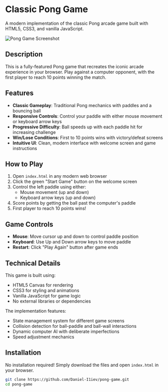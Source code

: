 # Classic Pong Game

A modern implementation of the classic Pong arcade game built with HTML5, CSS3, and vanilla JavaScript.

![Pong Game Screenshot](https://via.placeholder.com/800x400/000000/FFFFFF?text=Pong+Game)

## Description

This is a fully-featured Pong game that recreates the iconic arcade experience in your browser. Play against a computer opponent, with the first player to reach 10 points winning the match.

## Features

- **Classic Gameplay**: Traditional Pong mechanics with paddles and a bouncing ball
- **Responsive Controls**: Control your paddle with either mouse movement or keyboard arrow keys
- **Progressive Difficulty**: Ball speeds up with each paddle hit for increasing challenge
- **Win/Lose Conditions**: First to 10 points wins with victory/defeat screens
- **Intuitive UI**: Clean, modern interface with welcome screen and game instructions

## How to Play

1. Open `index.html` in any modern web browser
2. Click the green "Start Game" button on the welcome screen
3. Control the left paddle using either:
   - Mouse movement (up and down)
   - Keyboard arrow keys (up and down)
4. Score points by getting the ball past the computer's paddle
5. First player to reach 10 points wins!

## Game Controls

- **Mouse**: Move cursor up and down to control paddle position
- **Keyboard**: Use Up and Down arrow keys to move paddle
- **Restart**: Click "Play Again" button after game ends

## Technical Details

This game is built using:
- HTML5 Canvas for rendering
- CSS3 for styling and animations
- Vanilla JavaScript for game logic
- No external libraries or dependencies

The implementation features:
- State management system for different game screens
- Collision detection for ball-paddle and ball-wall interactions
- Dynamic computer AI with deliberate imperfections
- Speed adjustment mechanics

## Installation

No installation required! Simply download the files and open `index.html` in your browser.

```bash
git clone https://github.com/Daniel-I1iev/pong-game.git
cd pong-game